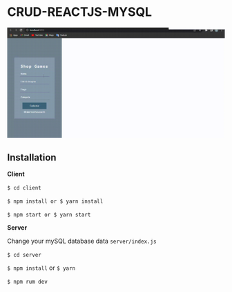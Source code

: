 # CRUD-REACTJS-MYSQL

![working](https://github.com/EmersonSousa15/CRUD-REACTJS-MYSQL/blob/master/client/src/components/assets/readme/working.gif)

## Installation

**Client**

```$ cd client```

```$ npm install or $ yarn install```

```$ npm start or $ yarn start```

**Server**

Change your mySQL database data ```server/index.js```

```$ cd server```

```$ npm install``` or ```$ yarn```

```$ npm rum dev```
